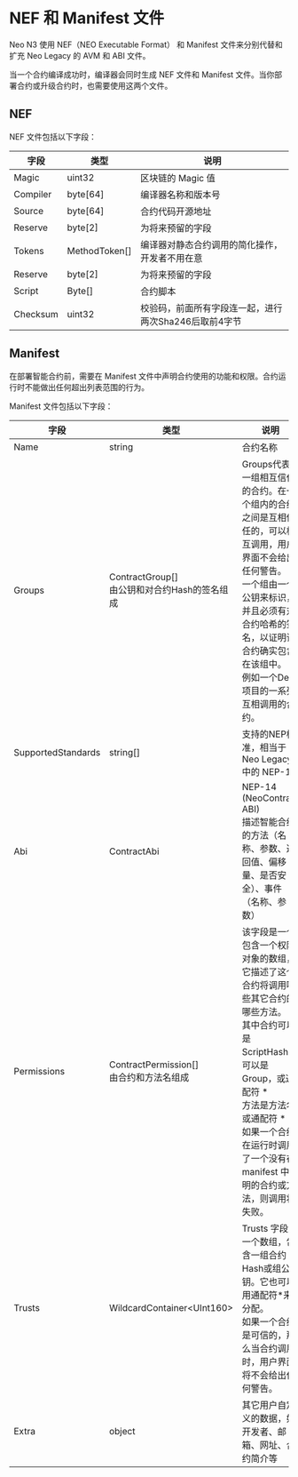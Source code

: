 # NEF 和 Manifest 文件

Neo N3 使用 NEF（NEO Executable Format） 和 Manifest 文件来分别代替和扩充 Neo Legacy 的 AVM 和 ABI 文件。

当一个合约编译成功时，编译器会同时生成 NEF 文件和 Manifest 文件。当你部署合约或升级合约时，也需要使用这两个文件。

## NEF

NEF 文件包括以下字段：


| 字段     | 类型          | 说明                                                  |
| -------- | ------------- | ----------------------------------------------------- |
| Magic    | uint32        | 区块链的 Magic 值                                     |
| Compiler | byte[64]      | 编译器名称和版本号                                    |
| Source | byte[64]        | 合约代码开源地址                                    |
| Reserve  | byte[2]       | 为将来预留的字段                                      |
| Tokens   | MethodToken[] | 编译器对静态合约调用的简化操作，开发者不用在意        |
| Reserve  | byte[2]       | 为将来预留的字段                                      |
| Script   | Byte[]        | 合约脚本                                              |
| Checksum | uint32        | 校验码，前面所有字段连一起，进行两次Sha246后取前4字节 |

## Manifest

在部署智能合约前，需要在 Manifest 文件中声明合约使用的功能和权限。合约运行时不能做出任何超出列表范围的行为。

Manifest 文件包括以下字段：

| 字段               | 类型                                            | 说明                                                         |
| ------------------ | ----------------------------------------------- | ------------------------------------------------------------ |
| Name               | string                                          | 合约名称                                                     |
| Groups             | ContractGroup[]<br>由公钥和对合约Hash的签名组成 | Groups代表一组相互信任的合约。在一个组内的合约之间是互相信任的，可以相互调用，用户界面不会给出任何警告。<br>一个组由一个公钥来标识，并且必须有对合约哈希的签名，以证明该合约确实包含在该组中。<br>例如一个DeFi项目的一系列互相调用的合约。 |
| SupportedStandards | string[]                                        | 支持的NEP标准，相当于 Neo Legacy 中的 NEP-10                    |
| Abi                | ContractAbi                                     | NEP-14 (NeoContract ABI)<br>描述智能合约的方法（名称、参数、返回值、偏移量、是否安全）、事件（名称、参数） |
| Permissions        | ContractPermission[]<br>由合约和方法名组成      | 该字段是一个包含一个权限对象的数组，它描述了这个合约将调用哪些其它合约的哪些方法。<br>其中合约可以是 ScriptHash，可以是Group，或通配符 *<br>方法是方法名或通配符 *<br>如果一个合约在运行时调用了一个没有在 manifest 中声明的合约或方法，则调用将失败。 |
| Trusts             | WildcardContainer\<UInt160>                     | Trusts 字段是一个数组，包含一组合约Hash或组公钥。它也可以用通配符*来分配。<br>如果一个合约是可信的，那么当合约调用时，用户界面将不会给出任何警告。 |
| Extra              | object                                          | 其它用户自定义的数据，如开发者、邮箱、网址、合约简介等       |


